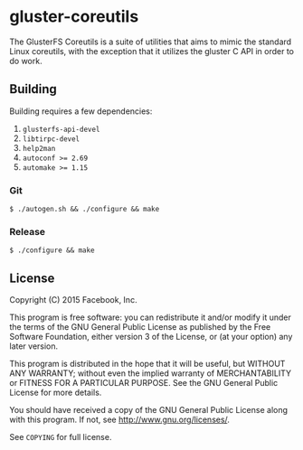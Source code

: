 # gluster-coreutils

The GlusterFS Coreutils is a suite of utilities that aims to mimic the standard
Linux coreutils, with the exception that it utilizes the gluster C API in order
to do work.

## Building

Building requires a few dependencies:

1. `glusterfs-api-devel`
1. `libtirpc-devel`
1. `help2man`
1. `autoconf >= 2.69`
1. `automake >= 1.15`

### Git

`$ ./autogen.sh && ./configure && make`

### Release

`$ ./configure && make`

## License

Copyright (C) 2015 Facebook, Inc.

This program is free software: you can redistribute it and/or modify
it under the terms of the GNU General Public License as published by
the Free Software Foundation, either version 3 of the License, or
(at your option) any later version.

This program is distributed in the hope that it will be useful,
but WITHOUT ANY WARRANTY; without even the implied warranty of
MERCHANTABILITY or FITNESS FOR A PARTICULAR PURPOSE.  See the
GNU General Public License for more details.

You should have received a copy of the GNU General Public License
along with this program.  If not, see <http://www.gnu.org/licenses/>.

See `COPYING` for full license.
